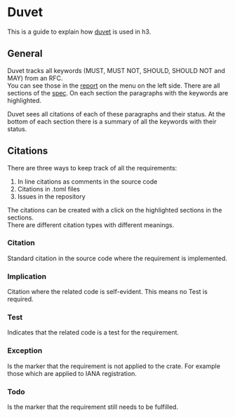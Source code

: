 # Duvet
This is a guide to explain how [duvet][] is used in h3.

[duvet]: https://crates.io/crates/duvet

## General
Duvet tracks all keywords (MUST, MUST NOT, SHOULD, SHOULD NOT and MAY) from an RFC.  
You can see those in the [report][] on the menu on the left side. There are all sections of the [spec][]. On each section the paragraphs with the keywords are highlighted.  

Duvet sees all citations of each of these paragraphs and their status. At the bottom of each section there is a summary of all the keywords with their status.


[spec]: https://www.rfc-editor.org/rfc/rfc9114
[report]: https://hyper.rs/h3/ci/compliance/report.html#/

## Citations

There are three ways to keep track of all the requirements: 

1. In line citations as comments in the source code
2. Citations in .toml files
3. Issues in the repository


The citations can be created with a click on the highlighted sections in the sections.  
There are different citation types with different meanings.  
### Citation
Standard citation in the source code where the requirement is implemented.

### Implication
Citation where the related code is self-evident. This means no Test is required.

### Test
Indicates that the related code is a test for the requirement.

### Exception 
Is the marker that the requirement is not applied to the crate. For example those which are applied to IANA registration. 

### Todo
Is the marker that the requirement still needs to be fulfilled. 
